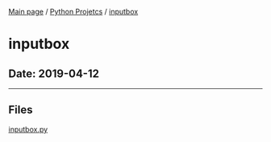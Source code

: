 [Main page](/) / [Python Projetcs](/python) / [inputbox](/python/2019-04-12_inputbox)

# inputbox

## Date: 2019-04-12

-----

## Files

[inputbox.py](inputbox.py)
